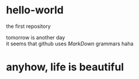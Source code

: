 # hello-world
the first repository  

tomorrow is another day  
it seems that github uses *MarkDown* grammars haha

# anyhow, life is beautiful
